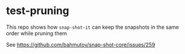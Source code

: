 # test-pruning

This repo shows how `snap-shot-it` can keep the snapshots in the same order while pruning them

See https://github.com/bahmutov/snap-shot-core/issues/259
